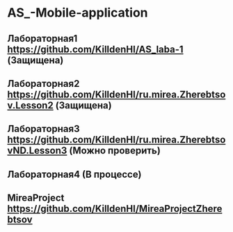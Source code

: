 # AS_-Mobile-application
## Лабораторная1 https://github.com/KilldenHI/AS_laba-1 (Защищена)
## Лабораторная2 https://github.com/KilldenHI/ru.mirea.Zherebtsov.Lesson2 (Защищена)
## Лабораторная3 https://github.com/KilldenHI/ru.mirea.ZherebtsovND.Lesson3 (Можно проверить)
## Лабораторная4 (В процессе)
## MireaProject  https://github.com/KilldenHI/MireaProjectZherebtsov

